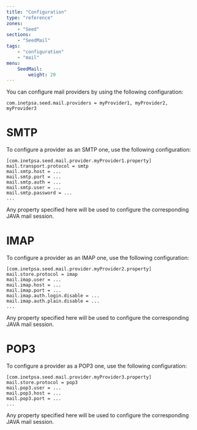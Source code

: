 ```yaml
---
title: "Configuration"
type: "reference"
zones:
    - "Seed"
sections:
    - "SeedMail"
tags:
    - "configuration"
    - "mail"
menu:
    SeedMail:
        weight: 20
---
```


You can configure mail providers by using the following configuration:
 
    com.inetpsa.seed.mail.providers = myProvider1, myProvider2, myProvider3
    
# SMTP
    
To configure a provider as an SMTP one, use the following configuration:

    [com.inetpsa.seed.mail.provider.myProvider1.property]
    mail.transport.protocol = smtp
    mail.smtp.host = ...
    mail.smtp.port = ...
    mail.smtp.auth = ...
    mail.smtp.user = ...
    mail.smtp.password = ...
    ...
    
Any property specified here will be used to configure the corresponding JAVA mail session.

# IMAP
    
To configure a provider as an IMAP one, use the following configuration:

    [com.inetpsa.seed.mail.provider.myProvider2.property]
    mail.store.protocol = imap
    mail.imap.user = ...
    mail.imap.host = ...
    mail.imap.port = ...
    mail.imap.auth.login.disable = ...
    mail.imap.auth.plain.disable = ...
    ...
    
Any property specified here will be used to configure the corresponding JAVA mail session.

# POP3
    
To configure a provider as a POP3 one, use the following configuration:

    [com.inetpsa.seed.mail.provider.myProvider3.property]
    mail.store.protocol = pop3
    mail.pop3.user = ...
    mail.pop3.host = ...
    mail.pop3.port = ...
    ...
    
Any property specified here will be used to configure the corresponding JAVA mail session.
